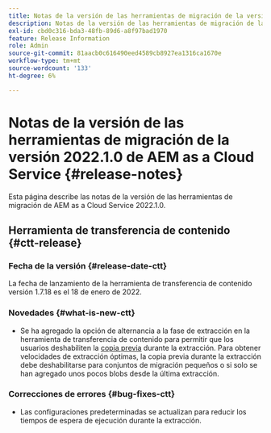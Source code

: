 ```yaml
---
title: Notas de la versión de las herramientas de migración de la versión 2022.1.0 de AEM as a Cloud Service
description: Notas de la versión de las herramientas de migración de la versión 2022.1.0 de AEM as a Cloud Service
exl-id: cbd0c316-bda3-48fb-89d6-a8f97bad1970
feature: Release Information
role: Admin
source-git-commit: 81aacb0c616490eed4589cb8927ea1316ca1670e
workflow-type: tm+mt
source-wordcount: '133'
ht-degree: 6%

---
```


# Notas de la versión de las herramientas de migración de la versión 2022.1.0 de AEM as a Cloud Service {#release-notes}

Esta página describe las notas de la versión de las herramientas de migración de AEM as a Cloud Service 2022.1.0.

## Herramienta de transferencia de contenido {#ctt-release}

### Fecha de la versión {#release-date-ctt}

La fecha de lanzamiento de la herramienta de transferencia de contenido versión 1.7.18 es el 18 de enero de 2022.

### Novedades {#what-is-new-ctt}

* Se ha agregado la opción de alternancia a la fase de extracción en la herramienta de transferencia de contenido para permitir que los usuarios deshabiliten la [copia previa](https://experienceleague.adobe.com/docs/experience-manager-cloud-service/moving/cloud-migration/content-transfer-tool/handling-large-content-repositories.html) durante la extracción. Para obtener velocidades de extracción óptimas, la copia previa durante la extracción debe deshabilitarse para conjuntos de migración pequeños o si solo se han agregado unos pocos blobs desde la última extracción.

### Correcciones de errores {#bug-fixes-ctt}

* Las configuraciones predeterminadas se actualizan para reducir los tiempos de espera de ejecución durante la extracción.
